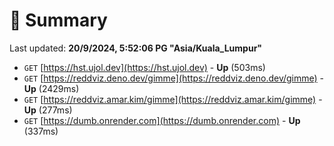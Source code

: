 # 📖 Summary
Last updated: **20/9/2024, 5:52:06 PG "Asia/Kuala_Lumpur"**

- `GET` [https://hst.ujol.dev](https://hst.ujol.dev) - **Up** (503ms)
- `GET` [https://reddviz.deno.dev/gimme](https://reddviz.deno.dev/gimme) - **Up** (2429ms)
- `GET` [https://reddviz.amar.kim/gimme](https://reddviz.amar.kim/gimme) - **Up** (277ms)
- `GET` [https://dumb.onrender.com](https://dumb.onrender.com) - **Up** (337ms)
